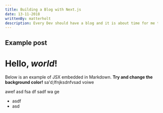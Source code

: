 ```yaml
---
title: Building a Blog with Next.js
date: 13-11-2018
writtenBy: matterholt
description: Every Dev should have a blog and it is about time for me to start mine. Read this post and learn how to use MDX and a library gray-matter to build an area document the thing we learn.
---
```


## Example post

# Hello, _world_!

Below is an example of JSX embedded in Markdown.
**Try and change
the background color!**
sa'd;lfnjksdnfvsad
voiwe

awef
asd
fsa
df
sadf
wa
ge

- asdf
- asd
